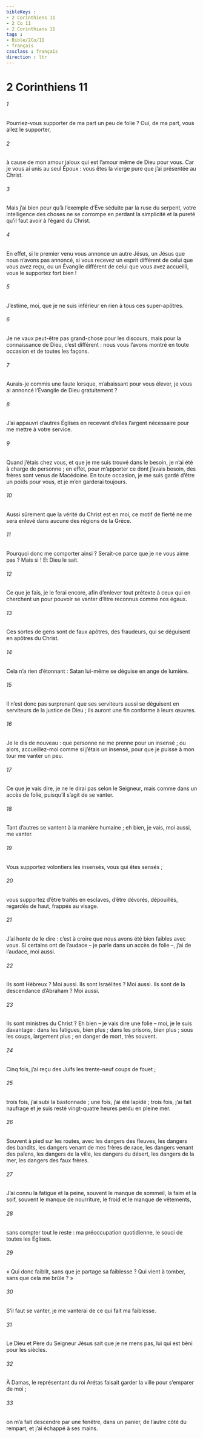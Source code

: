 ```yaml
---
bibleKeys : 
- 2 Corinthiens 11
- 2 Co 11
- 2 Corinthians 11
tags : 
- Bible/2Co/11
- français
cssclass : français
direction : ltr
---
```


# 2 Corinthiens 11

###### 1
Pourriez-vous supporter de ma part un peu de folie ? Oui, de ma part, vous allez le supporter,
###### 2
à cause de mon amour jaloux qui est l’amour même de Dieu pour vous. Car je vous ai unis au seul Époux : vous êtes la vierge pure que j’ai présentée au Christ.
###### 3
Mais j’ai bien peur qu’à l’exemple d’Ève séduite par la ruse du serpent, votre intelligence des choses ne se corrompe en perdant la simplicité et la pureté qu’il faut avoir à l’égard du Christ.
###### 4
En effet, si le premier venu vous annonce un autre Jésus, un Jésus que nous n’avons pas annoncé, si vous recevez un esprit différent de celui que vous avez reçu, ou un Évangile différent de celui que vous avez accueilli, vous le supportez fort bien !
###### 5
J’estime, moi, que je ne suis inférieur en rien à tous ces super-apôtres.
###### 6
Je ne vaux peut-être pas grand-chose pour les discours, mais pour la connaissance de Dieu, c’est différent : nous vous l’avons montré en toute occasion et de toutes les façons.
###### 7
Aurais-je commis une faute lorsque, m’abaissant pour vous élever, je vous ai annoncé l’Évangile de Dieu gratuitement ?
###### 8
J’ai appauvri d’autres Églises en recevant d’elles l’argent nécessaire pour me mettre à votre service.
###### 9
Quand j’étais chez vous, et que je me suis trouvé dans le besoin, je n’ai été à charge de personne ; en effet, pour m’apporter ce dont j’avais besoin, des frères sont venus de Macédoine. En toute occasion, je me suis gardé d’être un poids pour vous, et je m’en garderai toujours.
###### 10
Aussi sûrement que la vérité du Christ est en moi, ce motif de fierté ne me sera enlevé dans aucune des régions de la Grèce.
###### 11
Pourquoi donc me comporter ainsi ? Serait-ce parce que je ne vous aime pas ? Mais si ! Et Dieu le sait.
###### 12
Ce que je fais, je le ferai encore, afin d’enlever tout prétexte à ceux qui en cherchent un pour pouvoir se vanter d’être reconnus comme nos égaux.
###### 13
Ces sortes de gens sont de faux apôtres, des fraudeurs, qui se déguisent en apôtres du Christ.
###### 14
Cela n’a rien d’étonnant : Satan lui-même se déguise en ange de lumière.
###### 15
Il n’est donc pas surprenant que ses serviteurs aussi se déguisent en serviteurs de la justice de Dieu ; ils auront une fin conforme à leurs œuvres.
###### 16
Je le dis de nouveau : que personne ne me prenne pour un insensé ; ou alors, accueillez-moi comme si j’étais un insensé, pour que je puisse à mon tour me vanter un peu.
###### 17
Ce que je vais dire, je ne le dirai pas selon le Seigneur, mais comme dans un accès de folie, puisqu’il s’agit de se vanter.
###### 18
Tant d’autres se vantent à la manière humaine ; eh bien, je vais, moi aussi, me vanter.
###### 19
Vous supportez volontiers les insensés, vous qui êtes sensés ;
###### 20
vous supportez d’être traités en esclaves, d’être dévorés, dépouillés, regardés de haut, frappés au visage.
###### 21
J’ai honte de le dire : c’est à croire que nous avons été bien faibles avec vous.
Si certains ont de l’audace – je parle dans un accès de folie –, j’ai de l’audace, moi aussi.
###### 22
Ils sont Hébreux ? Moi aussi.
Ils sont Israélites ? Moi aussi.
Ils sont de la descendance d’Abraham ? Moi aussi.
###### 23
Ils sont ministres du Christ ?
Eh bien – je vais dire une folie –
moi, je le suis davantage :
dans les fatigues, bien plus ;
dans les prisons, bien plus ;
sous les coups, largement plus ;
en danger de mort, très souvent.
###### 24
Cinq fois, j’ai reçu des Juifs les trente-neuf coups de fouet ;
###### 25
trois fois, j’ai subi la bastonnade ;
une fois, j’ai été lapidé ;
trois fois, j’ai fait naufrage
et je suis resté vingt-quatre heures perdu en pleine mer.
###### 26
Souvent à pied sur les routes,
avec les dangers des fleuves,
les dangers des bandits,
les dangers venant de mes frères de race,
les dangers venant des païens,
les dangers de la ville,
les dangers du désert,
les dangers de la mer,
les dangers des faux frères.
###### 27
J’ai connu la fatigue et la peine,
souvent le manque de sommeil,
la faim et la soif,
souvent le manque de nourriture,
le froid et le manque de vêtements,
###### 28
sans compter tout le reste :
ma préoccupation quotidienne, le souci de toutes les Églises.
###### 29
« Qui donc faiblit, sans que je partage sa faiblesse ? Qui vient à tomber, sans que cela me brûle ? »
###### 30
S’il faut se vanter, je me vanterai de ce qui fait ma faiblesse.
###### 31
Le Dieu et Père du Seigneur Jésus sait que je ne mens pas, lui qui est béni pour les siècles.
###### 32
À Damas, le représentant du roi Arétas faisait garder la ville pour s’emparer de moi ;
###### 33
on m’a fait descendre par une fenêtre, dans un panier, de l’autre côté du rempart, et j’ai échappé à ses mains.
